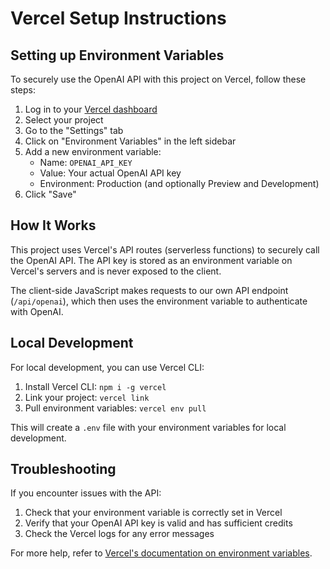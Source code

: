 # Vercel Setup Instructions

## Setting up Environment Variables

To securely use the OpenAI API with this project on Vercel, follow these steps:

1. Log in to your [Vercel dashboard](https://vercel.com/dashboard)
2. Select your project
3. Go to the "Settings" tab
4. Click on "Environment Variables" in the left sidebar
5. Add a new environment variable:
   - Name: `OPENAI_API_KEY`
   - Value: Your actual OpenAI API key
   - Environment: Production (and optionally Preview and Development)
6. Click "Save"

## How It Works

This project uses Vercel's API routes (serverless functions) to securely call the OpenAI API. The API key is stored as an environment variable on Vercel's servers and is never exposed to the client.

The client-side JavaScript makes requests to our own API endpoint (`/api/openai`), which then uses the environment variable to authenticate with OpenAI.

## Local Development

For local development, you can use Vercel CLI:

1. Install Vercel CLI: `npm i -g vercel`
2. Link your project: `vercel link`
3. Pull environment variables: `vercel env pull`

This will create a `.env` file with your environment variables for local development.

## Troubleshooting

If you encounter issues with the API:

1. Check that your environment variable is correctly set in Vercel
2. Verify that your OpenAI API key is valid and has sufficient credits
3. Check the Vercel logs for any error messages

For more help, refer to [Vercel's documentation on environment variables](https://vercel.com/docs/concepts/projects/environment-variables). 